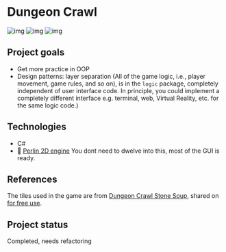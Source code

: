 # Dungeon Crawl
![img](https://i.imgur.com/d6wjMQV.png)
![img](https://i.imgur.com/dF0uxxW.png)
![img](https://i.imgur.com/SXNtqZv.png)
## Project goals

- Get more practice in OOP
- Design patterns: layer separation (All of the game logic, i.e., player
  movement, game rules, and so on), is in the `logic` package, completely
  independent of user interface code. In principle, you could implement a
  completely different interface e.g. terminal, web, Virtual Reality, etc. for
  the same logic code.)

## Technologies

- C#
- :open_book: [Perlin 2D engine](https://github.com/matyasf/Perlin) You dont need to dwelve into this, most of the GUI is ready.

## References

The tiles used in the game are from [Dungeon Crawl Stone Soup](https://crawl.develz.org/),
shared on [for free use](https://github.com/crawl/tiles).

## Project status
Completed, needs refactoring
